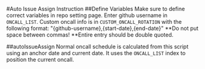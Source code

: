 #Auto Issue Assign Instruction
##Define Variables
Make sure to define correct variables in repo setting page. Enter github username in `ONCALL_LIST`. Custom oncall info is in `CUSTOM_ONCALL_ROTATION` with the following format:
"{github-username},{start-date},{end-date}"
**Do not put space between commas!
**Entire entry should be double quoted.

##autoIssueAssign
Normal oncall schedule is calculated from this script using an anchor date and current date. It uses the `ONCALL_LIST` index to position the current oncall.

